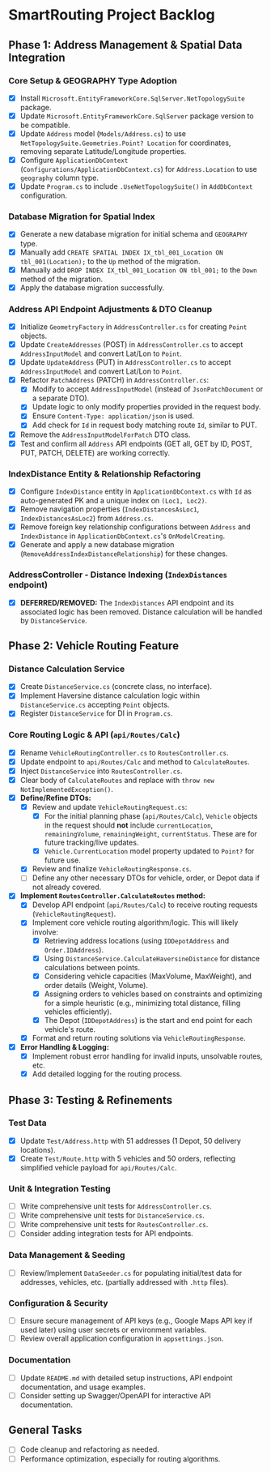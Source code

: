 # SmartRouting Project Backlog

## Phase 1: Address Management & Spatial Data Integration

### Core Setup & GEOGRAPHY Type Adoption
- [x] Install `Microsoft.EntityFrameworkCore.SqlServer.NetTopologySuite` package.
- [x] Update `Microsoft.EntityFrameworkCore.SqlServer` package version to be compatible.
- [x] Update `Address` model (`Models/Address.cs`) to use `NetTopologySuite.Geometries.Point? Location` for coordinates, removing separate Latitude/Longitude properties.
- [x] Configure `ApplicationDbContext` (`Configurations/ApplicationDbContext.cs`) for `Address.Location` to use `geography` column type.
- [x] Update `Program.cs` to include `.UseNetTopologySuite()` in `AddDbContext` configuration.

### Database Migration for Spatial Index
- [x] Generate a new database migration for initial schema and `GEOGRAPHY` type.
- [x] Manually add `CREATE SPATIAL INDEX IX_tbl_001_Location ON tbl_001(Location);` to the `Up` method of the migration.
- [x] Manually add `DROP INDEX IX_tbl_001_Location ON tbl_001;` to the `Down` method of the migration.
- [x] Apply the database migration successfully.

### Address API Endpoint Adjustments & DTO Cleanup
- [x] Initialize `GeometryFactory` in `AddressController.cs` for creating `Point` objects.
- [x] Update `CreateAddresses` (POST) in `AddressController.cs` to accept `AddressInputModel` and convert Lat/Lon to `Point`.
- [x] Update `UpdateAddress` (PUT) in `AddressController.cs` to accept `AddressInputModel` and convert Lat/Lon to `Point`.
- [x] Refactor `PatchAddress` (PATCH) in `AddressController.cs`:
    - [x] Modify to accept `AddressInputModel` (instead of `JsonPatchDocument` or a separate DTO).
    - [x] Update logic to only modify properties provided in the request body.
    - [x] Ensure `Content-Type: application/json` is used.
    - [x] Add check for `Id` in request body matching route `Id`, similar to PUT.
- [x] Remove the `AddressInputModelForPatch` DTO class.
- [x] Test and confirm all `Address` API endpoints (GET all, GET by ID, POST, PUT, PATCH, DELETE) are working correctly.

### IndexDistance Entity & Relationship Refactoring
- [x] Configure `IndexDistance` entity in `ApplicationDbContext.cs` with `Id` as auto-generated PK and a unique index on `(Loc1, Loc2)`.
- [x] Remove navigation properties (`IndexDistancesAsLoc1`, `IndexDistancesAsLoc2`) from `Address.cs`.
- [x] Remove foreign key relationship configurations between `Address` and `IndexDistance` in `ApplicationDbContext.cs`'s `OnModelCreating`.
- [x] Generate and apply a new database migration (`RemoveAddressIndexDistanceRelationship`) for these changes.

### AddressController - Distance Indexing (`IndexDistances` endpoint)
- [x] **DEFERRED/REMOVED:** The `IndexDistances` API endpoint and its associated logic has been removed. Distance calculation will be handled by `DistanceService`.

## Phase 2: Vehicle Routing Feature

### Distance Calculation Service
- [x] Create `DistanceService.cs` (concrete class, no interface).
- [x] Implement Haversine distance calculation logic within `DistanceService.cs` accepting `Point` objects.
- [x] Register `DistanceService` for DI in `Program.cs`.

### Core Routing Logic & API (`api/Routes/Calc`)
- [x] Rename `VehicleRoutingController.cs` to `RoutesController.cs`.
- [x] Update endpoint to `api/Routes/Calc` and method to `CalculateRoutes`.
- [x] Inject `DistanceService` into `RoutesController.cs`.
- [x] Clear body of `CalculateRoutes` and replace with `throw new NotImplementedException()`.
- [x] **Define/Refine DTOs:**
    - [x] Review and update `VehicleRoutingRequest.cs`:
        - [x] For the initial planning phase (`api/Routes/Calc`), `Vehicle` objects in the request should **not** include `currentLocation`, `remainingVolume`, `remainingWeight`, `currentStatus`. These are for future tracking/live updates.
        - [x] `Vehicle.CurrentLocation` model property updated to `Point?` for future use.
    - [x] Review and finalize `VehicleRoutingResponse.cs`.
    - [ ] Define any other necessary DTOs for vehicle, order, or Depot data if not already covered.
- [x] **Implement `RoutesController.CalculateRoutes` method:**
    - [x] Develop API endpoint (`api/Routes/Calc`) to receive routing requests (`VehicleRoutingRequest`).
    - [x] Implement core vehicle routing algorithm/logic. This will likely involve:
        - [x] Retrieving address locations (using `IDDepotAddress` and `Order.IDAddress`).
        - [x] Using `DistanceService.CalculateHaversineDistance` for distance calculations between points.
        - [x] Considering vehicle capacities (MaxVolume, MaxWeight), and order details (Weight, Volume).
        - [x] Assigning orders to vehicles based on constraints and optimizing for a simple heuristic (e.g., minimizing total distance, filling vehicles efficiently).
        - [x] The Depot (`IDDepotAddress`) is the start and end point for each vehicle's route.
    - [x] Format and return routing solutions via `VehicleRoutingResponse`.
- [x] **Error Handling & Logging:**
    - [x] Implement robust error handling for invalid inputs, unsolvable routes, etc.
    - [x] Add detailed logging for the routing process.

## Phase 3: Testing & Refinements

### Test Data
- [x] Update `Test/Address.http` with 51 addresses (1 Depot, 50 delivery locations).
- [x] Create `Test/Route.http` with 5 vehicles and 50 orders, reflecting simplified vehicle payload for `api/Routes/Calc`.

### Unit & Integration Testing
- [ ] Write comprehensive unit tests for `AddressController.cs`.
- [ ] Write comprehensive unit tests for `DistanceService.cs`.
- [ ] Write comprehensive unit tests for `RoutesController.cs`.
- [ ] Consider adding integration tests for API endpoints.

### Data Management & Seeding
- [ ] Review/Implement `DataSeeder.cs` for populating initial/test data for addresses, vehicles, etc. (partially addressed with `.http` files).

### Configuration & Security
- [ ] Ensure secure management of API keys (e.g., Google Maps API key if used later) using user secrets or environment variables.
- [ ] Review overall application configuration in `appsettings.json`.

### Documentation
- [ ] Update `README.md` with detailed setup instructions, API endpoint documentation, and usage examples.
- [ ] Consider setting up Swagger/OpenAPI for interactive API documentation.

## General Tasks
- [ ] Code cleanup and refactoring as needed.
- [ ] Performance optimization, especially for routing algorithms.
